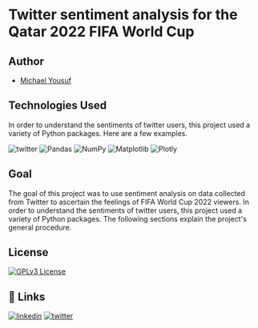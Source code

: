 
# Twitter sentiment analysis for the Qatar 2022 FIFA World Cup
## Author

- [Michael Yousuf](https://github.com/Michael-yousuf123)

## Technologies Used
In order to understand the sentiments of twitter users, this project used a variety of Python packages. 
Here are a few examples.

![twitter](https://img.shields.io/badge/PostgreSQL-316192?style=for-the-badge&logo=postgresql&logoColor=white)
![Pandas](https://img.shields.io/badge/pandas-%23150458.svg?style=for-the-badge&logo=pandas&logoColor=white)
![NumPy](https://img.shields.io/badge/numpy-%23013243.svg?style=for-the-badge&logo=numpy&logoColor=white)
![Matplotlib](https://img.shields.io/badge/Matplotlib-%23ffffff.svg?style=for-the-badge&logo=Matplotlib&logoColor=black)
![Plotly](https://img.shields.io/badge/Plotly-%233F4F75.svg?style=for-the-badge&logo=plotly&logoColor=white)

## Goal

The goal of this project was to use sentiment analysis on data collected from Twitter to ascertain the feelings of FIFA World Cup 2022 viewers. In order to understand the sentiments of twitter users, this project used a variety of Python packages. The following sections explain the project's general procedure.


## License

[![GPLv3 License](https://img.shields.io/badge/License-GPL%20v3-yellow.svg)](https://opensource.org/licenses/)


## 🔗 Links
[![linkedin](https://img.shields.io/badge/linkedin-0A66C2?style=for-the-badge&logo=linkedin&logoColor=white)](https://www.linkedin.com/in/michaelyousuf/)
[![twitter](https://img.shields.io/badge/twitter-1DA1F2?style=for-the-badge&logo=twitter&logoColor=white)](https://twitter.com/mikaelyousuf)